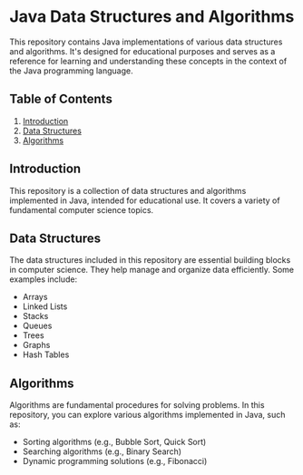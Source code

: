 # Java Data Structures and Algorithms

This repository contains Java implementations of various data structures and algorithms. It's designed for educational purposes and serves as a reference for learning and understanding these concepts in the context of the Java programming language.

## Table of Contents

1. [Introduction](#introduction)
2. [Data Structures](#data-structures)
3. [Algorithms](#algorithms)

## Introduction

This repository is a collection of data structures and algorithms implemented in Java, intended for educational use. It covers a variety of fundamental computer science topics.

## Data Structures

The data structures included in this repository are essential building blocks in computer science. They help manage and organize data efficiently. Some examples include:

- Arrays
- Linked Lists
- Stacks
- Queues
- Trees
- Graphs
- Hash Tables

## Algorithms

Algorithms are fundamental procedures for solving problems. In this repository, you can explore various algorithms implemented in Java, such as:

- Sorting algorithms (e.g., Bubble Sort, Quick Sort)
- Searching algorithms (e.g., Binary Search)
- Dynamic programming solutions (e.g., Fibonacci)


